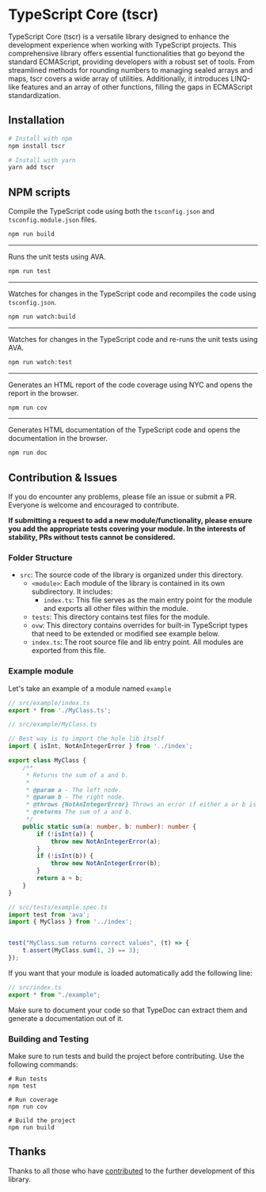 # TypeScript Core (tscr)

TypeScript Core (tscr) is a versatile library designed to enhance the development experience when working with
TypeScript projects. This comprehensive library offers essential functionalities that go beyond the standard ECMAScript,
providing developers with a robust set of tools. From streamlined methods for rounding numbers to managing sealed arrays
and maps, tscr covers a wide array of utilities. Additionally, it introduces LINQ-like features and an array of other
functions, filling the gaps in ECMAScript standardization.

## Installation

```bash
# Install with npm
npm install tscr
```

```bash
# Install with yarn
yarn add tscr
```

## NPM scripts

Compile the TypeScript code using both the `tsconfig.json` and `tsconfig.module.json` files.

```bash
npm run build
```

---

Runs the unit tests using AVA.

```bash
npm run test
```

---

Watches for changes in the TypeScript code and recompiles the code using `tsconfig.json`.

```bash
npm run watch:build
```

---

Watches for changes in the TypeScript code and re-runs the unit tests using AVA.

```bash
npm run watch:test
```

---

Generates an HTML report of the code coverage using NYC and opens the report in the browser.

```bash
npm run cov
```

---

Generates HTML documentation of the TypeScript code and opens the documentation in the browser.

```bash
npm run doc
```

## Contribution & Issues

If you do encounter any problems, please file an issue or submit a PR. Everyone is welcome and encouraged to contribute.

**If submitting a request to add a new module/functionality, please ensure you add the appropriate tests covering your
module. In the interests of stability, PRs without tests cannot be considered.**

### Folder Structure

- `src`: The source code of the library is organized under this directory.
    - `<module>`: Each module of the library is contained in its own subdirectory. It includes:
        - `index.ts`: This file serves as the main entry point for the module and exports all other files within the
          module.
    - `tests`: This directory contains test files for the module.
    - `ovw`: This directory contains overrides for built-in TypeScript types that need to be extended or modified see
      example below.
    - `index.ts`: The root source file and lib entry point. All modules are exported from this file.

### Example module

Let's take an example of a module named `example`

```typescript
// src/example/index.ts
export * from './MyClass.ts';
```

```typescript
// src/example/MyClass.ts

// Best way is to import the hole lib itself
import { isInt, NotAnIntegerError } from '../index';

export class MyClass {
    /**
     * Returns the sum of a and b.
     *
     * @param a - The left node.
     * @param b - The right node.
     * @throws {NotAnIntegerError} Throws an error if either a or b is not an integer.
     * @returns The sum of a and b.
     */
    public static sum(a: number, b: number): number {
        if (!isInt(a)) {
            throw new NotAnIntegerError(a);
        }
        if (!isInt(b)) {
            throw new NotAnIntegerError(b);
        }
        return a + b;
    }
}
```

```typescript
// src/tests/example.spec.ts
import test from 'ava';
import { MyClass } from '../index';


test("MyClass.sum returns correct values", (t) => {
    t.assert(MyClass.sum(1, 2) == 3);
});
```

If you want that your module is loaded automatically add the following line:
```typescript
// src/index.ts
export * from "./example";
```

Make sure to document your code so that TypeDoc can extract them and generate a documentation out of it.

### Building and Testing

Make sure to run tests and build the project before contributing. Use the following commands:

```shell
# Run tests
npm test

# Run coverage
npm run cov

# Build the project
npm run build
```

## Thanks

Thanks to all those who have [contributed](https://github.com/Christoph-Koschel/tscr/graphs/contributors) to the further
development of this library.
